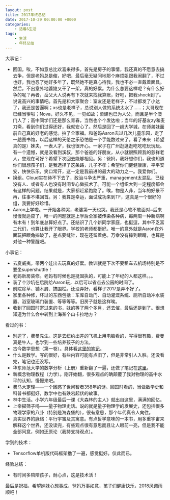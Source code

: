 ```yaml
---
layout: post
title: 2017年终总结
date: 2017-10-29 00:00:00 +0000
categories:
    - 活着&生活
tags:
    - 生活
    - 年终总结
---
```


大事记：

- 回国。唉，不如意总比欢喜来得多。首先是房子的事情，我还真的不愿意去搞去争，但是老妈总是催，好吧，最后毫无疑问地那个麻烦姐跟我闹翻了，不过也好，我也忍了她好多年了，既然她不是真心待我，我也不必一直戴着面具。然后，不出意外地婆媳又干了一架，真的好累。为什么总要这样呢？有什么好争的呢？再者，岳父大人说再有下次就来找我算账，好吧，把我shock到了。说说高兴的事情吧。首先是和大家聚会：室友还是老样子，不过都发了小达了，我还是苦逼啊；xs也是老样子，总说别人做的系统太水了……；大哥现在已经当爹啦；Nova，好久不见，一见如故；梁建也已为人父，而且是半个澳门人了；高中同学们还是那么青春，当然也个个发达啦；当年的好基友zy和麦刀斋，看到你们过得还好，我就安心了。然后是回了一趟大学城，在师弟妹面前自己真的好老的感觉。拍了全家福。和爸妈Aaron去过几次儿童乐园，走了一趟图书馆，以后这样的天伦之乐恐怕是一个手能数过来了。看了未来（希望真的是）妹夫，一表人才，我也很开心。一家子在广州逛逛逛吃吃吃玩玩玩。有一个遗憾，就是没看到溪叔，那个爸爸的好朋友，从小就很照顾我的慈祥老人，您现在可好？希望下次回去能够相见。另：爸妈，我好想你们，我也知道你们很想孩子们，是我选择了这条路，儿子不孝；希望你们健健康康，平平安安，快快乐乐，笑口常开，这一定是我前进的最大的动力之一。我爱你们。
- 换组。Cloud实在待不下去了，政治斗争太严重，management太混乱，已经没有人、或者有人也没有时间专心做技术了。可能一个组织大到一定程度都会有这样的问题。结果就是，大家都赶紧跑路了。唉，物是人非，当年的好景不再，往事不堪回首。另：我算是幸运，面试成功来到TF，这真是一个很好的组，我要好好珍惜。
- Aaron上学啦。一开始各种哭，老婆第一天也哭。我还是心软不敢面对~后来慢慢就适应了，唯一的问题就是上学后全家被传染各种病，每两周一种新病啊有木有！到年底总算好点了。还结识了几个新同学家庭，也挺逗，其中不乏富二代们，也算让我开了眼界。学校的老师都挺好。唯一的意外就是Aaron在外面玩把眼角摔破了，差点要缝针，现在还留着疤。万幸没有摔到眼睛，也算是对他一种警醒吧。

小事记：

- 去夏威夷。带两个娃出去玩真的好累。教训就是下次不要租车去机场特别是不要坐supershuttle！
- 老妈新房装修。老妈有时候也是挺固执的，可能上了年纪的人都这样。。。
- 装了个沙坑在后院给Aaron玩，以后可以省点去公园的时间了。
- 前院除草、铺木屑、搞围栏。还没弄好，看样子2017是弄不好了。
- 家里各种修，坏过的东西包括：车库自动门、自动灌溉系统、厕所自动冲水装置、浴室玻璃门装置、等等等等。旧房子就是这样唉。
- 收到了回国时寄过来的书，妹的等了两个多月，还去催，最后还是到了。很想知道为什么会中转到上海某个山卡拉地方？

看过的书：

- 别逗了，费曼先生。这是去纽约出差的飞机上用电脑看的，写得很有趣，费曼真是牛人。也学到一些培养孩子的方法。
- 古今数学思想（第一卷）。具体看[这里的笔记](../../../12/29/mathematical-thought-from-ancient-to-modern-times-notes/)。
- 什么是数学。写的很好，有些内容可能有点旧了，但是非常引人入胜。还没看完，笔记也还没写。
- 华东师范大学的数学分析（上册）重新翻了一遍，还做了笔记在[这里](../../../10/28/mathematical-analysis-by-east-china-normal-university-notes/)。
- 新概念物理教程（力学）。刚开始翻，很多观点的确颠覆了我对物理的高中水平的认知，慢慢来吧。
- 费马大定理——一个困惑了世间智者358年的谜。回国时看的，当做数学史和科普书都挺好，数学中也有跌宕起伏的故事。
- 林中生活。小学六年级最后一课《大森林的主人》就出自这里，满满的回忆。
- 上帝掷筛子吗——量子物理史话。说的就是量子物理学的发展史，还包括很多物理学家的八卦（特别是海森堡的），很有意思，那个年代真令人向往。
- 真实世界的脉络：平行宇宙及其寓意。有点哲学意味的一本书，用多重宇宙来解释这个世界，还没读完，有些观点很有意思而且让人眼前一亮，但是我不能全部同意，例如还原论（我持支持观点）。

学到的技术：

- Tensorflow单机版代码框架撸了一遍，感觉挺好。仅此而已。

经验总结：

- 有时间多陪陪孩子，耐心点，这是技术活！

最后是祝福，希望妹妹心想事成，爸妈万事如意，孩子们健康快乐，2018风调雨顺吧！
